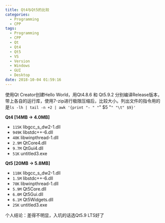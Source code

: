 ```yaml
---
title: Qt4与Qt5的比较
categories:
  - Programming
  - CPP
tags:
  - Programming
  - CPP
  - Qt
  - Qt4
  - Qt5
  - VS
  - Version
  - Windows
  - GUI
  - Desktop
date: 2018-10-04 01:59:16
---
```


使用Qt Creator创建Hello World，用Qt4.8.6 和 Qt5.9.2 分别编译Release版本，带上各自的运行库，使用7-zip进行极限压缩后，比较大小。列出文件的指令用的是`ls -lh | tail -n +2 | awk '{print "- " "`" $5 "`" "\t" $9}'`

**Qt4 [14MB -> 4.0MB]**
- `115K`        libgcc_s_dw2-1.dll
- `949K`        libstdc++-6.dll
- `48K` libwinpthread-1.dll
- `2.9M`        QtCore4.dll
- `9.7M`        QtGui4.dll
- `51K` untitled3.exe

**Qt5 [20MB -> 5.8MB]**
- `118K`        libgcc_s_dw2-1.dll
- `1.5M`        libstdc++-6.dll
- `78K` libwinpthread-1.dll
- `5.9M`        Qt5Core.dll
- `6.0M`        Qt5Gui.dll
- `6.1M`        Qt5Widgets.dll
- `25K` untitled3.exe

个人结论：差得不明显，入坑的话选Qt5.9 LTS好了
